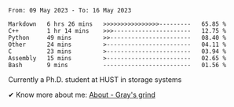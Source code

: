 <!--START_SECTION:waka-->

```text
From: 09 May 2023 - To: 16 May 2023

Markdown   6 hrs 26 mins   >>>>>>>>>>>>>>>>---------   65.85 %
C++        1 hr 14 mins    >>>----------------------   12.75 %
Python     49 mins         >>-----------------------   08.40 %
Other      24 mins         >------------------------   04.11 %
C          23 mins         >------------------------   03.94 %
Assembly   15 mins         >------------------------   02.65 %
Bash       9 mins          -------------------------   01.56 %
```

<!--END_SECTION:waka-->

<!-- [![grayxu's github stats](https://github-readme-stats.vercel.app/api?username=grayxu&count_private=true&show_icons=true)](https://github.com/grayxu) -->


Currently a Ph.D. student at HUST in storage systems
<!-- add this part due to Github student benefits requirements 🤷‍♂️ -->

✔ Know more about me: [About - Gray's grind](https://www.grayxu.cn/)
